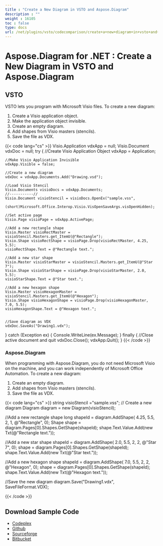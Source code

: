 ```yaml
---
title : "Create a New Diagram in VSTO and Aspose.Diagram" 
description : "" 
weight : 16105 
toc : false
type: docs
url: /net/plugins/vsto/codecomparison/create+a+new+diagram+in+vsto+and+aspose.diagram/
---
```


# Aspose.Diagram for .NET : Create a New Diagram in VSTO and Aspose.Diagram


## VSTO

VSTO lets you program with Microsoft Visio files. To create a new diagram:

1.  Create a Visio application object.
2.  Make the application object invisible.
3.  Create an empty diagram.
4.  Add shapes from Visio masters (stencils).
5.  Save the file as VDX.

{{< code lang="cs" >}}
Visio.Application vdxApp = null;
Visio.Document vdxDoc = null;
try
{
	//Create Visio Application Object
	vdxApp = Application;

	//Make Visio Application Invisible
	vdxApp.Visible = false;

	//Create a new diagram
	vdxDoc = vdxApp.Documents.Add("Drawing.vsd");

	//Load Visio Stencil
	Visio.Documents visioDocs = vdxApp.Documents;
	//-----------//
	Visio.Document visioStencil = visioDocs.OpenEx("sample.vss",
		(short)Microsoft.Office.Interop.Visio.VisOpenSaveArgs.visOpenHidden);

	//Set active page
	Visio.Page visioPage = vdxApp.ActivePage;

	//Add a new rectangle shape
	Visio.Master visioRectMaster = visioStencil.Masters.get_ItemU(@"Rectangle");
	Visio.Shape visioRectShape = visioPage.Drop(visioRectMaster, 4.25, 5.5);
	visioRectShape.Text = @"Rectangle text.";

	//Add a new star shape
	Visio.Master visioStarMaster = visioStencil.Masters.get_ItemU(@"Star 7");
	Visio.Shape visioStarShape = visioPage.Drop(visioStarMaster, 2.0, 5.5);
	visioStarShape.Text = @"Star text.";

	//Add a new hexagon shape
	Visio.Master visioHexagonMaster = visioStencil.Masters.get_ItemU(@"Hexagon");
	Visio.Shape visioHexagonShape = visioPage.Drop(visioHexagonMaster, 7.0, 5.5);
	visioHexagonShape.Text = @"Hexagon text.";


	//Save diagram as VDX
	vdxDoc.SaveAs("Drawing1.vdx");
}
catch (Exception ex)
{
	Console.WriteLine(ex.Message);
}
finally
{
	//Close active document and quit
	vdxDoc.Close();
	vdxApp.Quit();
}
{{< /code >}}

### Aspose.Diagram

When programming with Aspose.Diagram, you do not need Microsoft Visio on the machine, and you can work independently of Microsoft Office Automation. To create a new diagram:

1.  Create an empty diagram.
2.  Add shapes from Visio masters (stencils).
3.  Save the file as VDX.

{{< code lang="cs" >}}
string visioStencil ="sample.vss";
// Create a new diagram
Diagram diagram = new Diagram(visioStencil);

//Add a new rectangle shape
long shapeId = diagram.AddShape(
	4.25, 5.5, 2, 1, @"Rectangle", 0);
Shape shape = diagram.Pages[0].Shapes.GetShape(shapeId);
shape.Text.Value.Add(new Txt(@"Rectangle text."));

//Add a new star shape
shapeId = diagram.AddShape(
	2.0, 5.5, 2, 2, @"Star 7", 0);
shape = diagram.Pages[0].Shapes.GetShape(shapeId);
shape.Text.Value.Add(new Txt(@"Star text."));

//Add a new hexagon shape
shapeId = diagram.AddShape(
7.0, 5.5, 2, 2, @"Hexagon", 0);
shape = diagram.Pages[0].Shapes.GetShape(shapeId);
shape.Text.Value.Add(new Txt(@"Hexagon text."));

//Save the new diagram
diagram.Save("Drawing1.vdx", SaveFileFormat.VDX);

{{< /code >}}

## Download Sample Code

*   [Codeplex](https://asposevsto.codeplex.com/downloads/get/772932)
*   [Github](https://github.com/asposemarketplace/Aspose_for_VSTO/releases/download/6/Create.a.New.Diagram.Aspose.Diagram.zip)
*   [Sourceforge](https://sourceforge.net/projects/asposevsto/files/Aspose.Diagram%20Vs%20VSTO%20Visio/Create%20a%20New%20Diagram%20(Aspose.Diagram).zip/download)
*   [Bitbucket](https://bitbucket.org/asposemarketplace/aspose-for-vsto/downloads/Create%20a%20New%20Diagram%20(Aspose.Diagram).zip)

